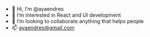 - 👋 Hi, I’m @ayaendres
- 👀 I’m interested in React and UI development
- 💞️ I’m looking to collaborate anything that helps people
- 📫 ayaendres@gmail.com

<!---
ayaendres/ayaendres is a ✨ special ✨ repository because its `README.md` (this file) appears on your GitHub profile.
You can click the Preview link to take a look at your changes.
--->

